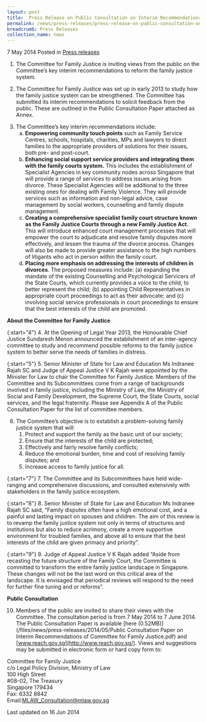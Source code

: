 ```yaml
---
layout: post
title:  Press Release on Public Consultation on Interim Recommendations of Committee for Family Justice
permalink: /news/press-releases/press-release-on-public-consultation-on-interim-recommendations-
breadcrumb: Press Releases
collection_name: news
---
```


7 May 2014 Posted in [Press releases](/news/press-releases)


1. The Committee for Family Justice is inviting views from the public on the Committee’s key interim recommendations to reform the family justice system.


2. The Committee for Family Justice was set up in early 2013 to study how the family justice system can be strengthened.   The Committee has submitted its interim recommendations to solicit feedback from the public. These are outlined in the Public Consultation Paper attached as Annex.

<ol start="3">
<li> The Committee’s key interim recommendations include:

<ol style="list-style-type: lower-alpha;">
<li> <strong>Empowering community touch points</strong> such as Family Service Centres, schools, hospitals, charities, MPs and lawyers to direct families to the appropriate providers of solutions for their issues, both pre- and post-court.</li>
<li><strong> Enhancing social support service providers and integrating them with the family courts system.</strong> This includes the establishment of Specialist Agencies in key community nodes across Singapore that will provide a range of services to address issues arising from divorce. These Specialist Agencies will be additional to the three existing ones for dealing with Family Violence. They will provide services such as information and non-legal advice, case management by social workers, counselling and family dispute management.</li>
<li><strong>Creating a comprehensive specialist family court structure known as the Family Justice Courts through a new Family Justice Act.</strong> This will introduce enhanced court management processes that will empower the court to adjudicate and resolve family disputes more effectively, and lessen the trauma of the divorce process. Changes will also be made to provide greater assistance to the high numbers of litigants who act in person within the family court.</li>
<li><strong>Placing more emphasis on addressing the interests of children in divorces</strong>. The proposed measures include: (a) expanding the mandate of the existing Counselling and Psychological Servicers of the State Courts, which currently provides a voice to the child, to better represent the child; (b) appointing Child Representatives in appropriate court proceedings to act as their advocate; and (c) involving social service professionals in court proceedings to ensure that the best interests of the child are promoted.</li>
</ol>

</li>

</ol>

**About the Committee for Family Justice**

{:start="4"}
4. At the Opening of Legal Year 2013, the Honourable Chief Justice Sundaresh Menon announced the establishment of an inter-agency committee to study and recommend possible reforms to the family justice system to better serve the needs of families in distress.

{:start="5"}
5. Senior Minister of State for Law and Education Ms Indranee Rajah SC and Judge of Appeal Justice V K Rajah were appointed by the Minister for Law to chair the Committee for Family Justice. Members of the Committee and its Subcommittees come from a range of backgrounds involved in family justice, including the Ministry of Law, the Ministry of Social and Family Development, the Supreme Court, the State Courts, social services, and the legal fraternity. Please see Appendix A of the Public Consultation Paper for the list of committee members.

<ol start="6">
<li> The Committee’s objective is to establish a problem-solving family justice system that will:

<ol>
<li>Protect and support the family as the basic unit of our society;</li>
<li>Ensure that the interests of the child are protected;</li>
<li>Effectively and fairly resolve family conflicts;</li>
<li>Reduce the emotional burden, time and cost of resolving family disputes; and</li>
<li>Increase access to family justice for all.</li>
</ol>
</li>
</ol>

{:start="7"}
7. The Committee and its Subcommittees have held wide-ranging and comprehensive discussions, and consulted extensively with stakeholders in the family justice ecosystem.

 
{:start="8"}
8. Senior Minister of State for Law and Education Ms Indranee Rajah SC said, “Family disputes often have a high emotional cost, and a painful and lasting impact on spouses and children. The aim of this review is to revamp the family justice system not only in terms of structures and institutions but also to reduce acrimony, create a more supportive environment for troubled families, and above all to ensure that the best interests of the child are given primacy and priority”.

 
{:start="9"}
9. Judge of Appeal Justice V K Rajah added “Aside from recasting the future structure of the Family Court, the Committee is committed to transform the entire family justice landscape in Singapore. These changes will not be the last word on this critical area of the landscape. It is envisaged that periodical reviews will respond to the need for further fine tuning and or reforms”.


**Public Consultation**

10. Members of the public are invited to share their views with the Committee. The consultation period is from 7 May 2014 to 7 June 2014.  The Public Consultation Paper is available [here (0.52MB)](/files/news/press-releases/2014/05/Public Consultation Paper on Interim Recommendations of Committee for Family Justice.pdf) and [www.reach.gov.sg](http://www.reach.gov.sg/).  Views and suggestions may be submitted in electronic form or hard copy form to:

Committee for Family Justice  
c/o Legal Policy Division, Ministry of Law  
100 High Street  
#08-02, The Treasury  
Singapore 179434  
Fax: 6332 8842  
Email:<MLAW_Consultation@mlaw.gov.sg>

<p class="right-side-updated">Last updated on 16 Jun 2014
</p>

